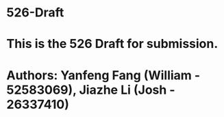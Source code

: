 # 526-Draft
# This is the 526 Draft for submission.
# Authors: Yanfeng Fang (William - 52583069), Jiazhe Li (Josh - 26337410)

